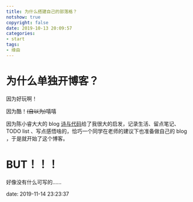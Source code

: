 ```yaml
---
title: 为什么搭建自己的部落格？
notshow: true
copyright: false
date: 2019-10-13 20:09:57
categories:
- start
tags:
- 缘由
---
```




# 为什么单独开博客？

因为好玩啊！

因为酷！~~(自以为)~~嘻嘻

因为陈小睿大大的 blog [诗与代码]( https://coreja.com/ )给了我很大的启发，记录生活、留点笔记、TODO list 、写点感悟啥的，恰巧一个同学在老师的建议下也准备做自己的 blog ，于是就开始了这个博客。

# BUT！！！

好像没有什么可写的……

date: 2019-11-14 23:23:37